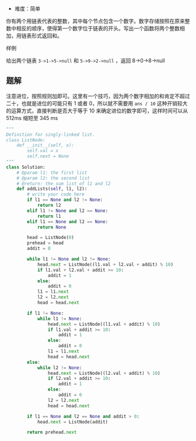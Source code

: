 + 难度：简单

你有两个用链表代表的整数，其中每个节点包含一个数字。数字存储按照在原来整数中相反的顺序，使得第一个数字位于链表的开头。写出一个函数将两个整数相加，用链表形式返回和。

样例

给出两个链表 `3->1->5->null` 和 `5->9->2->null` ，返回 8->0->8->null

## 题解

注意进位，按照规则加即可。这里有一个技巧，因为两个数字相加的和肯定不超过二十，也就是进位的可能只有 1 或者 0，所以就不需要用 `ans / 10` 这种开销较大的运算方式，直接判断是否大于等于 10 来确定进位的数字即可，这样时间可以从 512ms 缩短至 345 ms



```python
"""
Definition for singly-linked list.
class ListNode:
    def __init__(self, x):
        self.val = x
        self.next = None
"""
class Solution:
    # @param l1: the first list
    # @param l2: the second list
    # @return: the sum list of l1 and l2
    def addLists(self, l1, l2):
        # write your code here
        if l1 == None and l2 != None:
            return l2
        elif l1 != None and l2 == None:
            return l1
        elif l1 == None and l2 == None:
            return None

        head = ListNode(0)
        prehead = head
        addit = 0

        while l1 != None and l2 != None:
            head.next = ListNode((l1.val + l2.val + addit) % 10)
            if l1.val + l2.val + addit >= 10:
                addit = 1
            else:
                addit = 0
            l1 = l1.next
            l2 = l2.next
            head = head.next

        if l1 != None:
            while l1 != None:
                head.next = ListNode((l1.val + addit) % 10)
                if l1.val + addit >= 10:
                    addit = 1
                else:
                    addit = 0
                l1 = l1.next
                head = head.next
        else:
            while l2 != None:
                head.next = ListNode((l2.val + addit) % 10)
                if l2.val + addit >= 10:
                    addit = 1
                else:
                    addit = 0
                l2 = l2.next
                head = head.next

        if l1 == None and l2 == None and addit > 0:
            head.next = ListNode(addit)

        return prehead.next

```